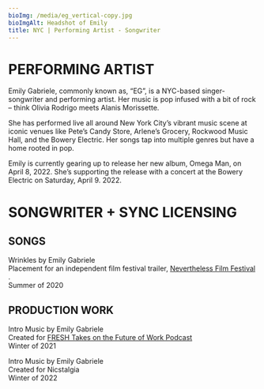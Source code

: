 ```yaml
---
bioImg: /media/eg_vertical-copy.jpg
bioImgAlt: Headshot of Emily
title: NYC | Performing Artist - Songwriter
---
```

# PERFORMING ARTIST

Emily Gabriele, commonly known as, “EG”, is a NYC-based singer-songwriter and performing artist. Her music is pop infused with a bit of rock – think Olivia Rodrigo meets Alanis Morissette.  

She has performed live all around New York City’s vibrant music scene at iconic venues like Pete’s Candy Store, Arlene’s Grocery, Rockwood Music Hall, and the Bowery Electric. Her songs tap into multiple genres but have a home rooted in pop. 

Emily is currently gearing up to release her new album, Omega Man, on April 8, 2022. She’s supporting the release with a concert at the Bowery Electric on Saturday, April 9. 2022. 

# SONGWRITER + SYNC LICENSING

## SONGS

Wrinkles by Emily Gabriele<br>
Placement for an independent film festival trailer, <a href="https://vimeo.com/427415383">Nevertheless Film Festival</a> .\
Summer of 2020

## PRODUCTION WORK

Intro Music by Emily Gabriele<br> 
Created for <a href="https://open.spotify.com/show/5Z3z4C5rhSXT6rGUIPlLxt?si=4842d11d784746ab">[FRESH Takes on the Future of Work Podcast](https://open.spotify.com/show/5Z3z4C5rhSXT6rGUIPlLxt?si=4842d11d784746ab)</a>\
Winter of 2021

Intro Music by Emily Gabriele<br>
Created for Nicstalgia<br> 
Winter of 2022
